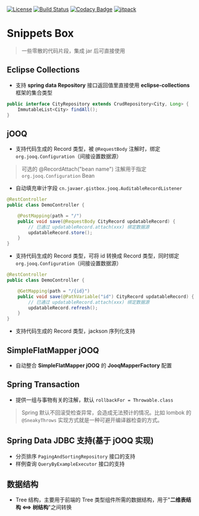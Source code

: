 [![License](https://img.shields.io/badge/License-Apache%202.0-blue.svg)](https://opensource.org/licenses/Apache-2.0)
[![Build Status](https://travis-ci.org/cn-src/snippets-box.svg?branch=master)](https://travis-ci.org/cn-src/snippets-box)
[![Codacy Badge](https://api.codacy.com/project/badge/Grade/643d3ca00a044ebc98de3ab6da52c93f)](https://www.codacy.com/manual/cn-src/snippets-box?utm_source=github.com&amp;utm_medium=referral&amp;utm_content=cn-src/snippets-box&amp;utm_campaign=Badge_Grade)
[![jitpack](https://jitpack.io/v/cn-src/snippets-box.svg)](https://jitpack.io/#cn-src/snippets-box)

# Snippets Box
> 一些零散的代码片段，集成 jar 后可直接使用

## Eclipse Collections
* 支持 **spring data Repository** 接口返回值里直接使用 **eclipse-collections** 框架的集合类型
```java
public interface CityRepository extends CrudRepository<City, Long> {
    ImmutableList<City> findAll();
}
```

## jOOQ
* 支持代码生成的 Record 类型，被 `@RequestBody` 注解时，绑定 `org.jooq.Configuration`（间接设置数据源）
> 可选的 @RecordAttach("bean name") 注解用于指定 `org.jooq.Configuration` Bean
* 自动填充审计字段 `cn.javaer.gistbox.jooq.AuditableRecordListener`
```java
@RestController
public class DemoController {

    @PostMapping(path = "/")
    public void save(@RequestBody CityRecord updatableRecord) { 
        // 已通过 updatableRecord.attach(xxx) 绑定数据源
        updatableRecord.store();
    }
}
```
* 支持代码生成的 Record 类型，可将 id 转换成 Record 类型，同时绑定 `org.jooq.Configuration`（间接设置数据源）
```java
@RestController
public class DemoController {

    @GetMapping(path = "/{id}")
    public void save(@PathVariable("id") CityRecord updatableRecord) { 
        // 已通过 updatableRecord.attach(xxx) 绑定数据源
        updatableRecord.refresh();
    }
}
```

* 支持代码生成的 Record 类型，jackson 序列化支持

## SimpleFlatMapper jOOQ 
* 自动整合 **SimpleFlatMapper jOOQ** 的 **JooqMapperFactory** 配置

## Spring Transaction
* 提供一组与事物有关的注解，默认 `rollbackFor = Throwable.class`
> Spring 默认不回滚受检查异常，会造成无法预计的情况。比如 lombok 的 `@SneakyThrows` 实现方式就是一种可避开编译器检查的方式。
                              
## Spring Data JDBC 支持(基于 jOOQ 实现)
* 分页排序 `PagingAndSortingRepository` 接口的支持
* 样例查询 `QueryByExampleExecutor` 接口的支持

## 数据结构
* Tree 结构，主要用于前端的 Tree 类型组件所需的数据结构，用于"**二维表结构 <==> 树结构**"之间转换
